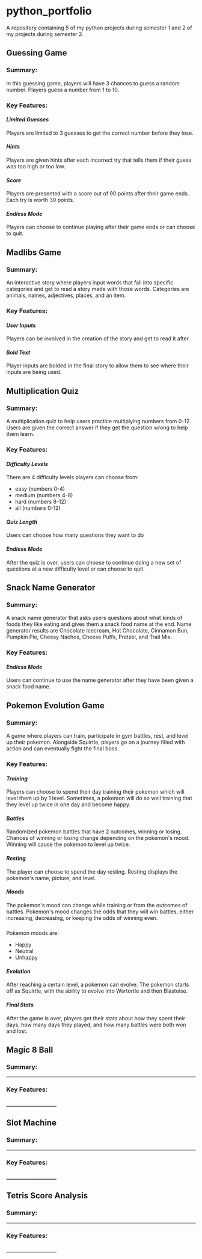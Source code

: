# python_portfolio
A repository containing 5 of my python projects during semester 1 and 2 of my projects during semester 2.

## Guessing Game
### Summary:
In this guessing game, players will have 3 chances to guess a random number. Players guess a number from 1 to 10.
### Key Features:
#### _Limited Guesses_
Players are limited to 3 guesses to get the correct number before they lose.
#### _Hints_
Players are given hints after each incorrect try that tells them if their guess was too high or too low.
#### _Score_
Players are presented with a score out of 90 points after their game ends. Each try is worth 30 points.
#### _Endless Mode_
Players can choose to continue playing after their game ends or can choose to quit.

## Madlibs Game
### Summary:
An interactive story where players input words that fall into specific categories and get to read a story made with those words. Categories are animals, names, adjectives, places, and an item.
### Key Features:
#### _User Inputs_
Players can be involved in the creation of the story and get to read it after.
#### _Bold Text_
Player inputs are bolded in the final story to allow them to see where their inputs are being used.

## Multiplication Quiz
### Summary:
A multiplication quiz to help users practice multiplying numbers from 0-12. Users are given the correct answer if they get the question wrong to help them learn.
### Key Features:
#### _Difficulty Levels_
There are 4 difficulty levels players can choose from:
- easy (numbers 0-4)
- medium (numbers 4-8)
- hard (numbers 8-12)
- all (numbers 0-12)
#### _Quiz Length_
Users can choose how many questions they want to do 
#### _Endless Mode_
After the quiz is over, users can choose to continue doing a new set of questions at a new difficulty level or can choose to quit.

## Snack Name Generator
### Summary:
A snack name generator that asks users questions about what kinds of foods they like eating and gives them a snack food name at the end. Name generator results are Chocolate Icecream, Hot Chocolate, Cinnamon Bun, Pumpkin Pie, Cheesy Nachos, Cheese Puffs, Pretzel, and Trail Mix.
### Key Features:
#### _Endless Mode_
Users can continue to use the name generator after they have been given a snack food name.

## Pokemon Evolution Game
### Summary:
A game where players can train, participate in gym battles, rest, and level up their pokemon. Alongside Squirtle, players go on a journey filled with action and can eventually fight the final boss.
### Key Features:
#### _Training_
Players can choose to spend their day training their pokemon which will level them up by 1 level. Sometimes, a pokemon will do so well training that they level up twice in one day and become happy.
#### _Battles_
Randomized pokemon battles that have 2 outcomes, winning or losing. Chances of winning or losing change depending on the pokemon's mood. Winning will cause the pokemon to level up twice.
#### _Resting_
The player can choose to spend the day resting. Resting displays the pokemon's name, picture, and level. 
#### _Moods_
The pokemon's mood can change while training or from the outcomes of battles. Pokemon's mood changes the odds that they will win battles, either increasing, decreasing, or keeping the odds of winning even. 
#####
Pokemon moods are:
- Happy
- Neutral
- Unhappy
#### _Evolution_
After reaching a certain level, a pokemon can evolve. The pokemon starts off as Squirtle, with the ability to evolve into Wartortle and then Blastoise.
#### _Final Stats_
After the game is over, players get their stats about how they spent their days, how many days they played, and how many battles were both won and lost.

## Magic 8 Ball
### Summary:
________________________________
### Key Features:
#### ____________________

## Slot Machine
### Summary:
________________________________
### Key Features:
#### ____________________

## Tetris Score Analysis
### Summary:
________________________________
### Key Features:
#### ____________________

